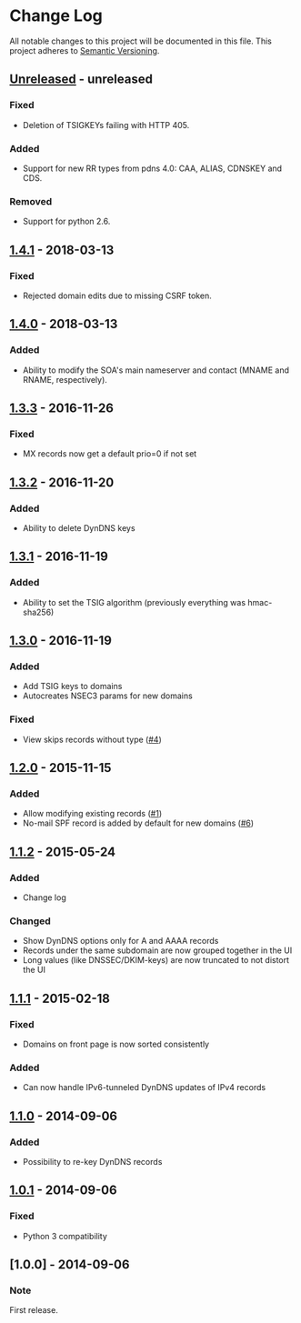 # Change Log

All notable changes to this project will be documented in this file.
This project adheres to [Semantic Versioning](http://semver.org/).

## [Unreleased] - unreleased
### Fixed
- Deletion of TSIGKEYs failing with HTTP 405.

### Added
- Support for new RR types from pdns 4.0: CAA, ALIAS, CDNSKEY and CDS.

### Removed
- Support for python 2.6.

## [1.4.1] - 2018-03-13
### Fixed
- Rejected domain edits due to missing CSRF token.

## [1.4.0] - 2018-03-13

### Added
- Ability to modify the SOA's main nameserver and contact (MNAME and RNAME, respectively).

## [1.3.3] - 2016-11-26
### Fixed
- MX records now get a default prio=0 if not set

## [1.3.2] - 2016-11-20
### Added
- Ability to delete DynDNS keys

## [1.3.1] - 2016-11-19
### Added
- Ability to set the TSIG algorithm (previously everything was hmac-sha256)

## [1.3.0] - 2016-11-19
### Added
- Add TSIG keys to domains
- Autocreates NSEC3 params for new domains

### Fixed
- View skips records without type ([#4](https://github.com/thusoy/poff/issues/4))

## [1.2.0] - 2015-11-15
### Added
- Allow modifying existing records ([#1](https://github.com/thusoy/poff/issues/1))
- No-mail SPF record is added by default for new domains ([#6](https://github.com/thusoy/poff/issues/6))

## [1.1.2] - 2015-05-24
### Added
- Change log

### Changed
- Show DynDNS options only for A and AAAA records
- Records under the same subdomain are now grouped together in the UI
- Long values (like DNSSEC/DKIM-keys) are now truncated to not distort the UI

## [1.1.1] - 2015-02-18
### Fixed
- Domains on front page is now sorted consistently

### Added
- Can now handle IPv6-tunneled DynDNS updates of IPv4 records

## [1.1.0] - 2014-09-06
### Added
- Possibility to re-key DynDNS records

## [1.0.1] - 2014-09-06
### Fixed
- Python 3 compatibility

## [1.0.0] - 2014-09-06
### Note
First release.

[unreleased]: https://github.com/thusoy/poff/compare/v1.4.1...HEAD
[1.4.1]: https://github.com/thusoy/poff/compare/v1.4.0...v1.4.1
[1.4.0]: https://github.com/thusoy/poff/compare/v1.3.3...v1.4.0
[1.3.3]: https://github.com/thusoy/poff/compare/v1.3.2...v1.3.3
[1.3.2]: https://github.com/thusoy/poff/compare/v1.3.1...v1.3.2
[1.3.1]: https://github.com/thusoy/poff/compare/v1.3.0...v1.3.1
[1.3.0]: https://github.com/thusoy/poff/compare/v1.2.0...v1.3.0
[1.2.0]: https://github.com/thusoy/poff/compare/v1.1.2...v1.2.0
[1.1.2]: https://github.com/thusoy/poff/compare/v1.1.1...v1.1.2
[1.1.1]: https://github.com/thusoy/poff/compare/v1.1.0...v1.1.1
[1.1.0]: https://github.com/thusoy/poff/compare/v1.0.1...v1.1.0
[1.0.1]: https://github.com/thusoy/poff/compare/v1.0.0...v1.0.1
